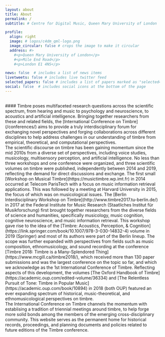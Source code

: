 ```yaml
---
layout: about
title: About
permalink: /
subtitle: # Centre for Digital Music, Queen Mary University of London

profile:
  align: right
  image: # logos/c4dm_qml-logo.png
  image_circular: false # crops the image to make it circular
  address: #>
    #<p>Queen Mary University of London</p>
    #<p>Mile End Road</p>
    #<p>London E1 4NS</p>

news: false  # includes a list of news items
livetweets: false # includes live twitter feed
selected_papers: false # includes a list of papers marked as "selected={true}"
social: false  # includes social icons at the bottom of the page
---
```


<br>
#### Timbre poses multifaceted research questions across the scientific spectrum, from hearing and music to psychology and neuroscience, to acoustics and artificial intelligence. Bringing together researchers from these and related fields, the [International Conference on Timbre](/conferences/) aims to provide a truly interdisciplinary forum for exchanging novel perspectives and forging collaborations across different disciplines to help address challenges in our understanding of timbre from empirical, theoretical, and computational perspectives.

<br>
The scientific discourse on timbre has been gaining momentum since the mid 2010s from a diverse set of perspectives, including voice studies, musicology, multisensory perception, and artificial intelligence. No less than three workshops and one conference were organized, and three scientific volumes on timbre were published, independently between 2014 and 2019, reflecting the demand for direct discussions and exchange. The first small [Workshop on Musical Timbre](https://musictimbre.wp.imt.fr) in 2014 occurred at Telecom ParisTech with a focus on music information retrieval applications. This was followed by a meeting at Harvard University in 2015, the focus of which was on musicological issues. The [Berlin Interdisciplinary Workshop on Timbre](http://www.timbre2017.tu-berlin.de/) in 2017 at the Federal Institute for Music Research (Staatliches Institut für Musikforschung) first brought together researchers from the diverse fields of science and humanities, specifically musicology, music cognition, cognitive neuroscience, and music information retrieval. This workshop gave rise to the idea of the [Timbre: Acoustics, Perception, & Cognition](https://link.springer.com/book/10.1007/978-3-030-14832-4) volume in 2019 (Springer) and most of its authors were part of the Berlin lineup. The scope was further expanded with perspectives from fields such as music composition, ethnomusicology, and sound recording at the conference [Timbre 2018: Timbre is a Many-Splendored Thing](https://www.mcgill.ca/timbre2018/), which received more than 130 paper submissions and was the largest conference on the topic so far, and which we acknowledge as the 1st International Conference of Timbre. Reflecting aspects of this development, the volumes [The Oxford Handbook of Timbre](https://academic.oup.com/edited-volume/36334) and [The Relentless Pursuit of Tone: Timbre in Popular Music](https://academic.oup.com/book/10894) in 2018 (both OUP) featured an ever expanding spectrum of historical, music-theoretical, and ethnomusicological perspectives on timbre. 

<br>
The International Conference on Timbre channels the momentum with establising a tradition of triennial meetings around timbre, to help forge more solid bonds among the members of the emerging cross-disciplinary community. This website serves as the permanent home for historical records, proceedings, and planning documents and policies related to future editions of the Timbre conference.

